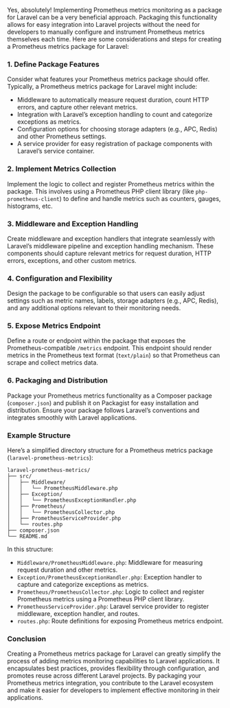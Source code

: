 Yes, absolutely! Implementing Prometheus metrics monitoring as a package for Laravel can be a very beneficial approach. Packaging this functionality allows for easy integration into Laravel projects without the need for developers to manually configure and instrument Prometheus metrics themselves each time. Here are some considerations and steps for creating a Prometheus metrics package for Laravel:

### 1. Define Package Features

Consider what features your Prometheus metrics package should offer. Typically, a Prometheus metrics package for Laravel might include:

- Middleware to automatically measure request duration, count HTTP errors, and capture other relevant metrics.
- Integration with Laravel’s exception handling to count and categorize exceptions as metrics.
- Configuration options for choosing storage adapters (e.g., APC, Redis) and other Prometheus settings.
- A service provider for easy registration of package components with Laravel’s service container.

### 2. Implement Metrics Collection

Implement the logic to collect and register Prometheus metrics within the package. This involves using a Prometheus PHP client library (like `php-prometheus-client`) to define and handle metrics such as counters, gauges, histograms, etc.

### 3. Middleware and Exception Handling

Create middleware and exception handlers that integrate seamlessly with Laravel’s middleware pipeline and exception handling mechanism. These components should capture relevant metrics for request duration, HTTP errors, exceptions, and other custom metrics.

### 4. Configuration and Flexibility

Design the package to be configurable so that users can easily adjust settings such as metric names, labels, storage adapters (e.g., APC, Redis), and any additional options relevant to their monitoring needs.

### 5. Expose Metrics Endpoint

Define a route or endpoint within the package that exposes the Prometheus-compatible `/metrics` endpoint. This endpoint should render metrics in the Prometheus text format (`text/plain`) so that Prometheus can scrape and collect metrics data.

### 6. Packaging and Distribution

Package your Prometheus metrics functionality as a Composer package (`composer.json`) and publish it on Packagist for easy installation and distribution. Ensure your package follows Laravel’s conventions and integrates smoothly with Laravel applications.

### Example Structure

Here’s a simplified directory structure for a Prometheus metrics package (`laravel-prometheus-metrics`):

```
laravel-prometheus-metrics/
├── src/
│   ├── Middleware/
│   │   └── PrometheusMiddleware.php
│   ├── Exception/
│   │   └── PrometheusExceptionHandler.php
│   ├── Prometheus/
│   │   └── PrometheusCollector.php
│   ├── PrometheusServiceProvider.php
│   └── routes.php
├── composer.json
└── README.md
```

In this structure:

- `Middleware/PrometheusMiddleware.php`: Middleware for measuring request duration and other metrics.
- `Exception/PrometheusExceptionHandler.php`: Exception handler to capture and categorize exceptions as metrics.
- `Prometheus/PrometheusCollector.php`: Logic to collect and register Prometheus metrics using a Prometheus PHP client library.
- `PrometheusServiceProvider.php`: Laravel service provider to register middleware, exception handler, and routes.
- `routes.php`: Route definitions for exposing Prometheus metrics endpoint.

### Conclusion

Creating a Prometheus metrics package for Laravel can greatly simplify the process of adding metrics monitoring capabilities to Laravel applications. It encapsulates best practices, provides flexibility through configuration, and promotes reuse across different Laravel projects. By packaging your Prometheus metrics integration, you contribute to the Laravel ecosystem and make it easier for developers to implement effective monitoring in their applications.
